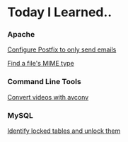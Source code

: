 # Today I Learned..

### Apache
[Configure Postfix to only send emails](Apache/postfix-loopback-only.md)

[Find a file's MIME type](Apache/find-mime-type.md)

### Command Line Tools
[Convert videos with avconv](command-line/convert-videos.md)

### MySQL
[Identify locked tables and unlock them](MySQL/locked_tables.md)
